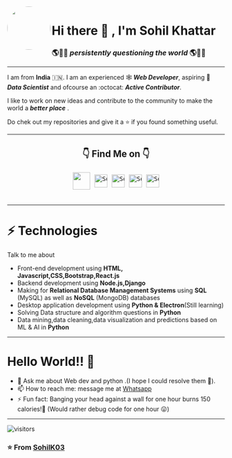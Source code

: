<img align=left style='border-radius:100%' height=100 src='https://user-images.githubusercontent.com/56331870/87241969-0e022d80-c446-11ea-9e76-0c5f417259d4.png'>

# Hi there 👋 , I'm **Sohil Khattar**

### 🌎🙋‍♂️ _persistently questioning the world_ 🌎🙋‍♂️

---



<div>
 <p>

I am from **India** :india:. I am an experienced 🕸 ***Web Developer***, aspiring 🔬 ***Data Scientist*** and ofcourse an :octocat: ***Active Contributor***.

I like to work on new ideas and contribute to the community to make the world a ***better place*** .

Do chek out my repositories and give it a ⭐ if you found something useful.

</h4>
</div>

---
<center> 

<div align=center> 

 ## 👇 Find Me on 👇

</center>
<pre>
<div align='center' style='display:flex;align-items:center;justify-content:center'>
  <a href='https://sohilkhattar.herokuapp.com/'><img align=center style='margin:5px' width="40px"  src='https://user-images.githubusercontent.com/56331870/87245069-f33cb280-c45f-11ea-8127-e3a1e5b2b314.png'></a>   <a href="https://www.linkedin.com/in/sohil-khattar-444663113/"><img align=center alt="Sohil Khattar | Linkedin" style='margin:5px' width="30px"  src="https://user-images.githubusercontent.com/56331870/87244912-8bd23300-c45e-11ea-872b-4cf61181b832.png" /></a>   <a href="https://twitter.com/KhattarSohil"><img align=center alt="Sohil Khattar | Twitter" style='margin:5px' width="30px" src="https://user-images.githubusercontent.com/56331870/87244929-a9070180-c45e-11ea-9946-c238b39a36f5.png" /></a>   <a href="https://www.instagram.com/sohilkhattar/"><img align=center style='margin:5px' alt="Sohil Khattar | Instagram" width="30px" src="https://user-images.githubusercontent.com/56331870/87244896-6513fc80-c45e-11ea-9563-9a47d7fc5bc5.png" /></a>   <a href="mailto:sohilkhattar123@gmail.com"><img align=center style='margin:5px' alt="Sohil Khattar | Gmail" width="30px" src="https://user-images.githubusercontent.com/56331870/87244939-c4720c80-c45e-11ea-9ec3-f64c22290562.png" /></a></div>
</pre>

---

# ⚡ Technologies

Talk to me about
- Front-end development using **HTML, Javascript,CSS,Bootstrap,React.js**
- Backend development using **Node.js,Django**
- Making for **Relational Database Management Systems** using **SQL** (MySQL) as well as **NoSQL** (MongoDB) databases
- Desktop application development using **Python & Electron**(Still learning)
- Solving Data structure and algorithm questions in **Python**
- Data mining,data cleaning,data visualization and predictions based on ML & AI in **Python**

---
# Hello World!! 🤔
- 💬 Ask me about Web dev and python .(I hope I could resolve them 🤨).
- 📫 How to reach me: message me at [Whatsapp](https://wa.me/919871624403)
- ⚡ Fun fact: Banging your head against a wall for one hour burns 150 calories!🤕 (Would rather debug code for one hour 😛) 
---
![visitors](https://visitor-badge.glitch.me/badge?page_id=SohilK03.SohilK03)

<h3>

⭐️ From [SohilK03](https://github.com/SohilK03)

</h3>

